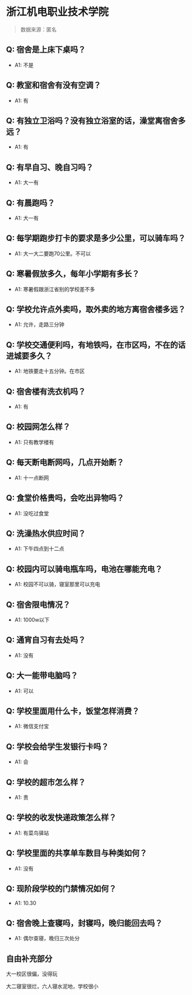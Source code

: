 # 浙江机电职业技术学院

> 数据来源：匿名

## Q: 宿舍是上床下桌吗？

- A1: 不是

## Q: 教室和宿舍有没有空调？

- A1: 有

## Q: 有独立卫浴吗？没有独立浴室的话，澡堂离宿舍多远？

- A1: 有

## Q: 有早自习、晚自习吗？

- A1: 大一有

## Q: 有晨跑吗？

- A1: 大一有

## Q: 每学期跑步打卡的要求是多少公里，可以骑车吗？

- A1: 大一大二要跑70公里。不可以

## Q: 寒暑假放多久，每年小学期有多长？

- A1: 寒暑假跟浙江省别的学校差不多

## Q: 学校允许点外卖吗，取外卖的地方离宿舍楼多远？

- A1: 允许，走路三分钟

## Q: 学校交通便利吗，有地铁吗，在市区吗，不在的话进城要多久？

- A1: 地铁要走十五分钟。在市区

## Q: 宿舍楼有洗衣机吗？

- A1: 有

## Q: 校园网怎么样？

- A1: 只有教学楼有

## Q: 每天断电断网吗，几点开始断？

- A1: 十一点断网

## Q: 食堂价格贵吗，会吃出异物吗？

- A1: 没吃过食堂

## Q: 洗澡热水供应时间？

- A1: 下午四点到十二点

## Q: 校园内可以骑电瓶车吗，电池在哪能充电？

- A1: 校园不可以骑，寝室那里可以充电

## Q: 宿舍限电情况？

- A1: 1000w以下

## Q: 通宵自习有去处吗？

- A1: 没有

## Q: 大一能带电脑吗？

- A1: 可以

## Q: 学校里面用什么卡，饭堂怎样消费？

- A1: 微信支付宝

## Q: 学校会给学生发银行卡吗？

- A1: 会

## Q: 学校的超市怎么样？

- A1: 贵

## Q: 学校的收发快递政策怎么样？

- A1: 有菜鸟驿站

## Q: 学校里面的共享单车数目与种类如何？

- A1: 没有

## Q: 现阶段学校的门禁情况如何？

- A1: 10.30

## Q: 宿舍晚上查寝吗，封寝吗，晚归能回去吗？

- A1: 偶尔查寝，晚归三次处分

## 自由补充部分

大一校区很偏，没得玩

大二寝室很烂，六人寝水泥地，学校很小